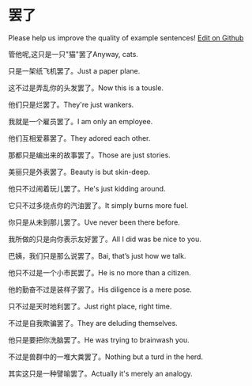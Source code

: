 # 罢了

Please help us improve the quality of example sentences! [Edit on Github](https://github.com/jiyushe/jiyu-example-sentence-source/blob/main/chinese/bale.md)

<p><span class="chinese">管他呢,这只是一只"猫"罢了</span><span class="english">Anyway, cats.</span></p>

<p><span class="chinese">只是一架纸飞机罢了。</span><span class="english">Just a paper plane.</span></p>

<p><span class="chinese">这不过是弄乱你的头发罢了。</span><span class="english">Now this is a tousle.</span></p>

<p><span class="chinese">他们只是烂罢了。</span><span class="english">They're just wankers.</span></p>

<p><span class="chinese">我就是一个雇员罢了。</span><span class="english">I am only an employee.</span></p>

<p><span class="chinese">他们互相爱慕罢了。</span><span class="english">They adored each other.</span></p>

<p><span class="chinese">那都只是编出来的故事罢了。</span><span class="english">Those are just stories.</span></p>

<p><span class="chinese">美丽只是外表罢了。</span><span class="english">Beauty is but skin-deep.</span></p>

<p><span class="chinese">他只不过闹着玩儿罢了。</span><span class="english">He's just kidding around.</span></p>

<p><span class="chinese">它只不过多烧点你的汽油罢了。</span><span class="english">It simply burns more fuel.</span></p>

<p><span class="chinese">你只是从未到那儿罢了。</span><span class="english">Uve never been there before.</span></p>

<p><span class="chinese">我所做的只是向你表示友好罢了。</span><span class="english">All I did was be nice to you.</span></p>

<p><span class="chinese">巴姨，我们只是那么说罢了。</span><span class="english">Bai, that’s just how we talk.</span></p>

<p><span class="chinese">他只不过是一个小市民罢了。</span><span class="english">He is no more than a citizen.</span></p>

<p><span class="chinese">他的勤奋不过是装样子罢了。</span><span class="english">His diligence is a mere pose.</span></p>

<p><span class="chinese">只不过是天时地利罢了。</span><span class="english">Just right place, right time.</span></p>

<p><span class="chinese">不过是自我欺骗罢了。</span><span class="english">They are deluding themselves.</span></p>

<p><span class="chinese">他只是要把你洗脑罢了。</span><span class="english">He was trying to brainwash you.</span></p>

<p><span class="chinese">不过是兽群中的一堆大粪罢了。</span><span class="english">Nothing but a turd in the herd.</span></p>

<p><span class="chinese">其实这只是一种譬喻罢了。</span><span class="english">Actually it's merely an analogy.</span></p>

